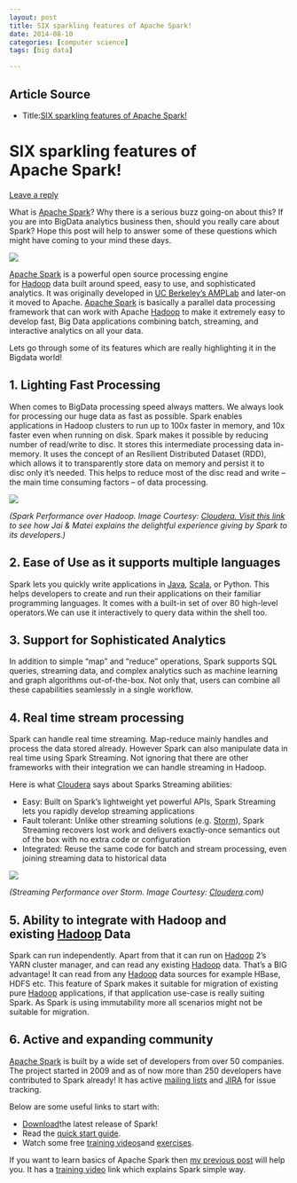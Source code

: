 ```yaml
---
layout: post
title: SIX sparkling features of Apache Spark!
date: 2014-08-10
categories: [computer science]
tags: [big data]

---
```


## Article Source
* Title:[SIX sparkling features of Apache Spark!](http://orangeslate.com/2014/08/01/six-sparkling-features-of-apache-spark/)


SIX sparkling features of Apache Spark! 
===

[Leave a
reply](http://orangeslate.com/2014/08/01/six-sparkling-features-of-apache-spark/#respond "Comment on SIX sparkling features of Apache Spark!")

What is [Apache Spark](https://spark.apache.org/)? Why there is a
serious buzz going-on about this? If you are into BigData analytics
business then, should you really care about Spark? Hope this post will
help to answer some of these questions which might have coming to your
mind these days.

![](http://docs.sigmoidanalytics.com/images/c/ce/Sparkimage.png)

[Apache Spark](https://spark.apache.org/) is a powerful open source
processing engine for [Hadoop](http://hadoop.apache.org/) data built
around speed, easy to use, and sophisticated analytics. It was
originally developed in [UC Berkeley’s
AMPLab](https://amplab.cs.berkeley.edu/) and later-on it moved to
Apache. [Apache Spark](https://spark.apache.org/) is basically a
parallel data processing framework that can work with
Apache [Hadoop](http://hadoop.apache.org/) to make it extremely easy to
develop fast, Big Data applications combining batch, streaming, and
interactive analytics on all your data.

Lets go through some of its features which are really highlighting it in
the Bigdata world!

## 1. Lighting Fast Processing

When comes to BigData processing speed always matters. We always look
for processing our huge data as fast as possible. Spark enables
applications in Hadoop clusters to run up to 100x faster in memory, and
10x faster even when running on disk. Spark makes it possible by
reducing number of read/write to disc. It stores this intermediate
processing data in-memory. It uses the concept of an Resilient
Distributed Dataset (RDD), which allows it to transparently store data
on memory and persist it to disc only it’s needed. This helps to reduce
most of the disc read and write –  the main time consuming factors – of
data processing.

![](http://blog.cloudera.com/wp-content/uploads/2014/03/spark-dev3.png)

*(Spark Performance over Hadoop. Image Courtesy: [Cloudera. Visit this
link](http://blog.cloudera.com/blog/2014/03/apache-spark-a-delight-for-developers/)
to see how Jai & Matei explains the delightful experience giving
by Spark to its developers.)*

## 2.  Ease of Use as it supports multiple languages

Spark lets you quickly write applications
in [Java](http://www.java.com/), [Scala](http://www.scala-lang.org/), or
Python. This helps developers to create and run their applications on
their familiar programming languages. It comes with a built-in set of
over 80 high-level operators.We can use it interactively to query data
within the shell too.

## 3.  Support for Sophisticated Analytics

In addition to simple “map” and “reduce” operations, Spark supports SQL
queries, streaming data, and complex analytics such as machine learning
and graph algorithms out-of-the-box. Not only that, users can combine
all these capabilities seamlessly in a single workflow.

## 4.  Real time stream processing

Spark can handle real time streaming. Map-reduce mainly handles and
process the data stored already. However Spark can also manipulate data
in real time using Spark Streaming. Not ignoring that there are other
frameworks with their integration we can handle streaming in Hadoop.

Here is what [Cloudera](http://www.cloudera.com/) says about Sparks
Streaming abilities:

-   Easy: Built on Spark’s lightweight yet powerful APIs, Spark
    Streaming lets you rapidly develop streaming applications
-   Fault tolerant: Unlike other streaming solutions
    (e.g. [Storm](https://storm.incubator.apache.org/)), Spark Streaming
    recovers lost work and delivers exactly-once semantics out of the
    box with no extra code or configuration
-   Integrated: Reuse the same code for batch and stream processing,
    even joining streaming data to historical data

*![](http://www.cloudera.com/content/dam/cloudera/diagrams/spark-throughput-125x190.png)*

*(Streaming Performance over Storm. Image
Courtesy: [Cloudera](http://www.cloudera.com/).com)*

## 5.  Ability to integrate with Hadoop and    existing [Hadoop](http://hadoop.apache.org/) Data

Spark can run independently. Apart from that it can run
on [Hadoop](http://hadoop.apache.org/) 2’s YARN cluster manager, and can
read any existing [Hadoop](http://hadoop.apache.org/) data. That’s a BIG
advantage! It can read from any [Hadoop](http://hadoop.apache.org/) data
sources for example HBase, HDFS etc. This feature of Spark makes it
suitable for migration of existing
pure [Hadoop](http://hadoop.apache.org/) applications, if that
application use-case is really suiting Spark. As Spark is using
immutability more all scenarios might not be suitable for migration.

## 6. Active and expanding community

[Apache Spark](https://spark.apache.org/) is built by a wide set of
developers from over 50 companies. The project started in 2009 and as of
now more than 250 developers have contributed to Spark already! It has
active [mailing
lists](https://spark.apache.org/community.html#mailing-lists) and [JIRA](https://issues.apache.org/jira/browse/SPARK) for
issue tracking.

Below are some useful links to start with:

-   [Download](https://spark.apache.org/downloads.html)the latest
    release of Spark!
-   Read the [quick start
    guide](https://spark.apache.org/docs/latest/quick-start.html).
-   Watch some free [training
    videos](http://spark-summit.org/summit-2013/#day2)and [exercises](http://spark-summit.org/2013/exercises/).

If you want to learn basics of Apache Spark then [my previous
post](http://orangeslate.com/2014/07/27/apache-spark-a-promising-future-framework-for-big-data-world/) will
help you. It has a [training
video](http://orangeslate.com/2014/07/27/apache-spark-a-promising-future-framework-for-big-data-world/) link
which explains Spark simple way.
